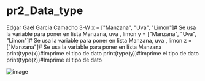 # pr2_Data_type
Edgar Gael Garcia Camacho 3-W
x = ["Manzana", "Uva", "Limon"]# Se usa la variable para poner en lista Manzana, uva , limon
y = ["Manzana", "Uva", "Limon"]# Se usa la variable para poner en lista Manzana, uva , limon
z = ["Manzana"]# Se usa la variable para poner en lista Manzana
print(type(x))#Imprime el tipo de dato
print(type(y))#Imprime el tipo de dato
print(type(z))#Imprime el tipo de dato

![image](https://github.com/user-attachments/assets/28006345-e178-4ccb-a8f4-f1fb58168326)
